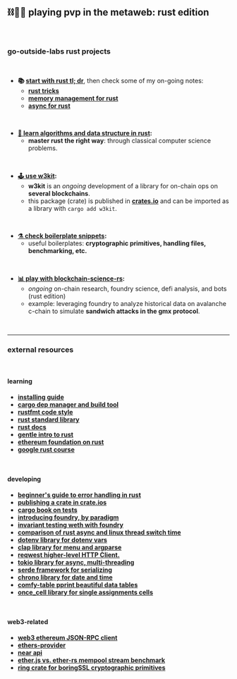 ## ⛓️🧰🦀 playing pvp in the metaweb: rust edition

<br>


### go-outside-labs rust projects

<br>

* **📚 [start with rust tl; dr](rust_tldr.md)**, then check some of my on-going notes:
    *  **[rust tricks](rust_tricks.md)**
    *  **[memory management for rust](rust_memory.md)**
    * **[async for rust](rust_async.md)**

<br>


* **[📖 learn algorithms and data structure in rust](https://github.com/go-outside-labs/algorithms-and-data-structures-rs):**
  - **master rust the right way**: through classical computer science problems.

<br>

* **[🕹 use w3kit](w3kit):**
    - **w3kit** is an *ongoing* development of a library for on-chain ops on **several blockchains**.
    - this package (crate) is published in **[crates.io](https://crates.io/crates/w3kit)** and can be imported as a library with `cargo add w3kit`.

<br>

* **[⚗️ check boilerplate snippets](boilerplates):**
    - useful boilerplates: **cryptographic primitives, handling files, benchmarking, etc.**


<br>

* **[📊 play with blockchain-science-rs](https://github.com/go-outside-labs/blockchain-science-rs):**
    - *ongoing* on-chain research, foundry science, defi analysis, and bots (rust edition)
    - example: leveraging foundry to analyze historical data on avalanche c-chain to simulate **sandwich attacks in the gmx protocol**.

<br>


----

### external resources

<br>

#### learning

* **[installing guide](https://web.mit.edu/rust-lang_v1.25/arch/amd64_ubuntu1404/share/doc/rust/html/)**
* **[cargo dep manager and build tool](https://doc.rust-lang.org/cargo/)**
* **[rustfmt code style](https://github.com/rust-lang/rustfmt)**
* **[rust standard library](https://doc.rust-lang.org/std/index.html)**
* **[rust docs](https://doc.rust-lang.org/stable/book/)**
* **[gentle intro to rust](https://stevedonovan.github.io/rust-gentle-intro/readme.html)**
* **[ethereum foundation on rust](https://ethereum.org/en/developers/docs/programming-languages/rust/)**
* **[google rust course](https://github.com/google/comprehensive-rust)**


<br>


#### developing

* **[beginner's guide to error handling in rust](https://www.sheshbabu.com/posts/rust-error-handling/)**
* **[publishing a crate in crate.ios](https://doc.rust-lang.org/cargo/reference/publishing.html)**
* **[cargo book on tests](https://doc.rust-lang.org/cargo/guide/tests.html)**
* **[introducing foundry, by paradigm](https://www.paradigm.xyz/2021/12/introducing-the-foundry-ethereum-development-toolbox)**
* **[invariant testing weth with foundry](https://mirror.xyz/horsefacts.eth/Jex2YVaO65dda6zEyfM_-DXlXhOWCAoSpOx5PLocYgw)**
* **[comparison of rust async and linux thread switch time](https://github.com/jimblandy/context-switch)**
* **[dotenv library for dotenv vars](https://crates.io/crates/dotenv)**
* **[clap library for menu and argparse](https://docs.rs/clap/latest/clap/)**
* **[reqwest higher-level HTTP Client.](https://docs.rs/reqwest/latest/reqwest/)**
* **[tokio library for async, multi-threading](https://tokio.rs/tokio/tutorial/async)**
* **[serde framework for serializing](https://serde.rs/)**
* **[chrono library for date and time](https://docs.rs/chrono/latest/chrono/)**
* **[comfy-table pprint beautiful data tables](https://crates.io/crates/comfy-table)**
* **[once_cell library for single assignments cells](https://crates.io/crates/once_cell)**


<br>

#### web3-related

* **[web3 ethereum JSON-RPC client](https://crates.io/crates/web3)**
* **[ethers-provider](https://crates.io/crates/ethers-providers)**
* **[near api](https://crates.io/crates/near-api-tokio)**
* **[ether.js vs. ether-rs mempool stream benchmark](https://github.com/CodeForcer/rust-pending-stream)**
* **[ring crate for boringSSL cryptographic primitives](https://briansmith.org/rustdoc/ring/index.html)**



<br>

